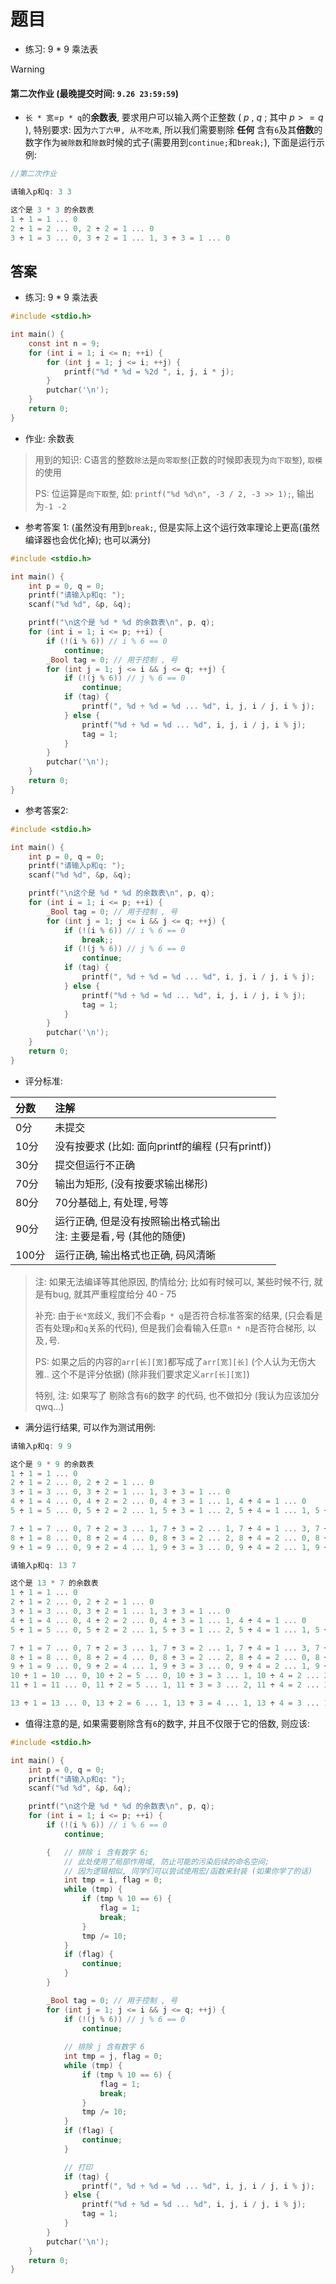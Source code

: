 # 题目

- 练习: 9 * 9 乘法表

> [!WARNING]
> #### 第二次作业 (最晚提交时间: `9.26 23:59:59`)

- `长 * 宽`=`p * q`的**余数表**, 要求用户可以输入两个正整数 ( $p$ , $q$ ; 其中 $p >= q$ ), 特别要求: 因为`六丁六甲, 从不吃素`, 所以我们需要剔除 **任何** 含有`6`及其**倍数**的数字作为`被除数`和`除数`时候的式子(需要用到`continue;`和`break;`), 下面是运行示例:

```C
//第二次作业

请输入p和q: 3 3

这个是 3 * 3 的余数表
1 ÷ 1 = 1 ... 0
2 ÷ 1 = 2 ... 0, 2 ÷ 2 = 1 ... 0
3 ÷ 1 = 3 ... 0, 3 ÷ 2 = 1 ... 1, 3 ÷ 3 = 1 ... 0
```

## 答案

- 练习: 9 * 9 乘法表

```C
#include <stdio.h>

int main() {
    const int n = 9;
    for (int i = 1; i <= n; ++i) {
        for (int j = 1; j <= i; ++j) {
            printf("%d * %d = %2d ", i, j, i * j);
        }
        putchar('\n');
    }
    return 0;
}
```

- 作业: 余数表

> 用到的知识: C语言的整数`除法`是`向零取整`(正数的时候即表现为`向下取整`), `取模`的使用
>
> PS: 位运算是`向下取整`, 如: `printf("%d %d\n", -3 / 2, -3 >> 1);`, 输出为`-1 -2`

- 参考答案 1: (虽然没有用到`break;`, 但是实际上这个运行效率理论上更高(虽然编译器也会优化掉); 也可以满分)
```C
#include <stdio.h>

int main() {
    int p = 0, q = 0;
    printf("请输入p和q: ");
    scanf("%d %d", &p, &q);

    printf("\n这个是 %d * %d 的余数表\n", p, q);
    for (int i = 1; i <= p; ++i) {
        if (!(i % 6)) // i % 6 == 0
            continue;
        _Bool tag = 0; // 用于控制 , 号
        for (int j = 1; j <= i && j <= q; ++j) {
            if (!(j % 6)) // j % 6 == 0
                continue;
            if (tag) {
                printf(", %d ÷ %d = %d ... %d", i, j, i / j, i % j);
            } else {
                printf("%d ÷ %d = %d ... %d", i, j, i / j, i % j);
                tag = 1;
            }
        }
        putchar('\n');
    }
    return 0;
}
```

- 参考答案2:
```C
#include <stdio.h>

int main() {
    int p = 0, q = 0;
    printf("请输入p和q: ");
    scanf("%d %d", &p, &q);

    printf("\n这个是 %d * %d 的余数表\n", p, q);
    for (int i = 1; i <= p; ++i) {
        _Bool tag = 0; // 用于控制 , 号
        for (int j = 1; j <= i && j <= q; ++j) {
            if (!(i % 6)) // i % 6 == 0
                break;;
            if (!(j % 6)) // j % 6 == 0
                continue;
            if (tag) {
                printf(", %d ÷ %d = %d ... %d", i, j, i / j, i % j);
            } else {
                printf("%d ÷ %d = %d ... %d", i, j, i / j, i % j);
                tag = 1;
            }
        }
        putchar('\n');
    }
    return 0;
}
```

- 评分标准:

|分数|注解|
|:-|:-|
|0分|未提交|
|10分|没有按要求 (比如: 面向printf的编程 (只有printf))|
|30分|提交但运行不正确|
|70分|输出为矩形, (没有按要求输出梯形)|
|80分|70分基础上, 有处理`,`号等|
|90分|运行正确, 但是没有按照输出格式输出<br>注: 主要是看`,`号 (其他的随便)|
|100分|运行正确, 输出格式也正确, 码风清晰|

> 注: 如果无法编译等其他原因, 酌情给分; 比如有时候可以, 某些时候不行, 就是有bug, 就其严重程度给分 40 - 75
>
> 补充: 由于`长*宽`歧义, 我们不会看`p * q`是否符合标准答案的结果, (只会看是否有处理`p`和`q`关系的代码), 但是我们会看输入任意`n * n`是否符合梯形, 以及`,`号.
>
> PS: 如果之后的内容的`arr[长][宽]`都写成了`arr[宽][长]` (个人认为无伤大雅.. 这个不是评分依据) (除非我们要求定义`arr[长][宽]`)
>
> 特别, 注: 如果写了 剔除含有`6`的数字 的代码, 也不做扣分 (我认为应该加分 qwq...)

- 满分运行结果, 可以作为测试用例:
```C
请输入p和q: 9 9

这个是 9 * 9 的余数表
1 ÷ 1 = 1 ... 0
2 ÷ 1 = 2 ... 0, 2 ÷ 2 = 1 ... 0
3 ÷ 1 = 3 ... 0, 3 ÷ 2 = 1 ... 1, 3 ÷ 3 = 1 ... 0
4 ÷ 1 = 4 ... 0, 4 ÷ 2 = 2 ... 0, 4 ÷ 3 = 1 ... 1, 4 ÷ 4 = 1 ... 0
5 ÷ 1 = 5 ... 0, 5 ÷ 2 = 2 ... 1, 5 ÷ 3 = 1 ... 2, 5 ÷ 4 = 1 ... 1, 5 ÷ 5 = 1 ... 0

7 ÷ 1 = 7 ... 0, 7 ÷ 2 = 3 ... 1, 7 ÷ 3 = 2 ... 1, 7 ÷ 4 = 1 ... 3, 7 ÷ 5 = 1 ... 2, 7 ÷ 7 = 1 ... 0
8 ÷ 1 = 8 ... 0, 8 ÷ 2 = 4 ... 0, 8 ÷ 3 = 2 ... 2, 8 ÷ 4 = 2 ... 0, 8 ÷ 5 = 1 ... 3, 8 ÷ 7 = 1 ... 1, 8 ÷ 8 = 1 ... 0
9 ÷ 1 = 9 ... 0, 9 ÷ 2 = 4 ... 1, 9 ÷ 3 = 3 ... 0, 9 ÷ 4 = 2 ... 1, 9 ÷ 5 = 1 ... 4, 9 ÷ 7 = 1 ... 2, 9 ÷ 8 = 1 ... 1, 9 ÷ 9 = 1 ... 0
```

```C
请输入p和q: 13 7

这个是 13 * 7 的余数表
1 ÷ 1 = 1 ... 0
2 ÷ 1 = 2 ... 0, 2 ÷ 2 = 1 ... 0
3 ÷ 1 = 3 ... 0, 3 ÷ 2 = 1 ... 1, 3 ÷ 3 = 1 ... 0
4 ÷ 1 = 4 ... 0, 4 ÷ 2 = 2 ... 0, 4 ÷ 3 = 1 ... 1, 4 ÷ 4 = 1 ... 0
5 ÷ 1 = 5 ... 0, 5 ÷ 2 = 2 ... 1, 5 ÷ 3 = 1 ... 2, 5 ÷ 4 = 1 ... 1, 5 ÷ 5 = 1 ... 0

7 ÷ 1 = 7 ... 0, 7 ÷ 2 = 3 ... 1, 7 ÷ 3 = 2 ... 1, 7 ÷ 4 = 1 ... 3, 7 ÷ 5 = 1 ... 2, 7 ÷ 7 = 1 ... 0
8 ÷ 1 = 8 ... 0, 8 ÷ 2 = 4 ... 0, 8 ÷ 3 = 2 ... 2, 8 ÷ 4 = 2 ... 0, 8 ÷ 5 = 1 ... 3, 8 ÷ 7 = 1 ... 1
9 ÷ 1 = 9 ... 0, 9 ÷ 2 = 4 ... 1, 9 ÷ 3 = 3 ... 0, 9 ÷ 4 = 2 ... 1, 9 ÷ 5 = 1 ... 4, 9 ÷ 7 = 1 ... 2
10 ÷ 1 = 10 ... 0, 10 ÷ 2 = 5 ... 0, 10 ÷ 3 = 3 ... 1, 10 ÷ 4 = 2 ... 2, 10 ÷ 5 = 2 ... 0, 10 ÷ 7 = 1 ... 3
11 ÷ 1 = 11 ... 0, 11 ÷ 2 = 5 ... 1, 11 ÷ 3 = 3 ... 2, 11 ÷ 4 = 2 ... 3, 11 ÷ 5 = 2 ... 1, 11 ÷ 7 = 1 ... 4

13 ÷ 1 = 13 ... 0, 13 ÷ 2 = 6 ... 1, 13 ÷ 3 = 4 ... 1, 13 ÷ 4 = 3 ... 1, 13 ÷ 5 = 2 ... 3, 13 ÷ 7 = 1 ... 6
```

- 值得注意的是, 如果需要剔除含有`6`的数字, 并且不仅限于它的倍数, 则应该:

```C
#include <stdio.h>

int main() {
    int p = 0, q = 0;
    printf("请输入p和q: ");
    scanf("%d %d", &p, &q);

    printf("\n这个是 %d * %d 的余数表\n", p, q);
    for (int i = 1; i <= p; ++i) {
        if (!(i % 6)) // i % 6 == 0
            continue;

        {   // 排除 i 含有数字 6; 
            // 此处使用了局部作用域, 防止可能的污染后续的命名空间; 
            // 因为逻辑相似, 同学们可以尝试使用宏/函数来封装 (如果你学了的话)
            int tmp = i, flag = 0;
            while (tmp) {
                if (tmp % 10 == 6) {
                    flag = 1;
                    break;
                }
                tmp /= 10;
            }
            if (flag) {
                continue;
            }
        }

        _Bool tag = 0; // 用于控制 , 号
        for (int j = 1; j <= i && j <= q; ++j) {
            if (!(j % 6)) // j % 6 == 0
                continue;
            
            // 排除 j 含有数字 6
            int tmp = j, flag = 0;
            while (tmp) {
                if (tmp % 10 == 6) {
                    flag = 1;
                    break;
                }
                tmp /= 10;
            }
            if (flag) {
                continue;
            }

            // 打印
            if (tag) {
                printf(", %d ÷ %d = %d ... %d", i, j, i / j, i % j);
            } else {
                printf("%d ÷ %d = %d ... %d", i, j, i / j, i % j);
                tag = 1;
            }
        }
        putchar('\n');
    }
    return 0;
}
```